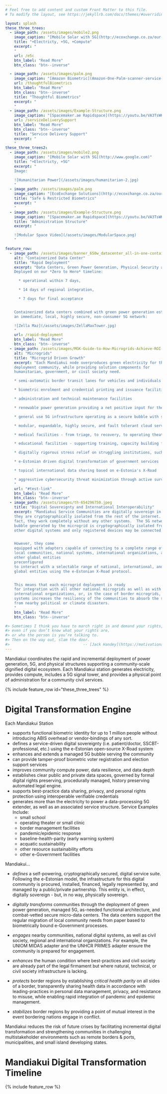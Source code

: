 ```yaml
---
# Feel free to add content and custom Front Matter to this file.
# To modify the layout, see https://jekyllrb.com/docs/themes/#overriding-theme-defaults

layout: splash
these_three_trees:
  - image_path: /assets/images/mobile2.png
    image_caption: "[Mobile Solar with 5G](http://ecoxchange.co.za/our-solutions.html)"
    title: "+Electricty, +5G, +Compute"
    excerpt: "
    "
    url: /e5c
    btn_label: "Read More"
    btn_class: "btn--inverse"

  - image_path: /assets/images/palm.png
    image_caption: "[Amazon Biometric](Amazon-One-Palm-scanner-service-3-768x433.jpg.webp)"
    url: /thoughtfulBiometrics
    btn_label: "Read More"
    btn_class: "btn--inverse"
    title: "Thoughtful Biometrics"
    excerpt: "
    "
  - image_path: /assets/images/Example-Structure.png
    image_caption: "[Spacemaker.ae Rapidspace](https://youtu.be/VA3TsWKCXDo)"
    url: /serviceDeliverySupport
    btn_label: "Read More"
    btn_class: "btn--inverse"
    title: "Service Delivery Support"
    excerpt: "
    "
these_three_trees2:
  - image_path: /assets/images/mobile2.png
    image_caption: "[Mobile Solar with 5G](http://www.google.com)"
    title: "+Electricty, +5G"
    excerpt: "
    Image:

    ![Humanitarian Power](/assets/images/humanitarian-2.jpg)
    "
  - image_path: /assets/images/palm.png
    image_caption: "[EcoExchange Solutions](http://ecoxchange.co.za/our-solutions.html)"
    title: "Safe & Restricted Biometrics"
    excerpt: "
    "
  - image_path: /assets/images/Example-Structure.png
    image_caption: "[Spacemaker.ae Rapidspace](https://youtu.be/VA3TsWKCXDo)"
    title: "Administration Structure"
    excerpt: "

    ![Modular Space Video](/assets/images/ModularSpace.png)
    "

feature_row:
  - image_path: /assets/images/banner_650w_datacenter_all-in-one-containerized-datacenter_en.jpg
    alt: "Containerized Data Center"
    title: "Rapid Deployment"
    excerpt: "Data Centers, Green Power Generation, Physical Security and Supporting Structures delivered in a convoy of 20' shipping containers.
    Deployed on our *Zero to Hero* timeline:

      * operational within 7 days,

      * 14 days of regional integration,

      * 7 days for final acceptance


    Containerized data centers combined with green power generation establish
    an immediate, local, highly secure, non-consumer 5G network:

    ![Zella Maz](/assets/images/ZellaMaxTower.jpg)
    "
    url: /rapid-deployment
    btn_label: "Read More"
    btn_class: "btn--inverse"
  - image_path: /assets/images/MGK-Guide-to-How-Microgrids-Achieve-ROI-v5-e1507934537784.jpg
    alt: "Microgrids"
    title: "Microgrid Driven Growth"
    excerpt: "Each Mandiakui node overproduces green electricity for the
    deployment community, while providing solution components for
    humanitarian, government, or civil society need.

    * semi-automatic border transit lanes for vehicles and individuals

    * biometric enrolment and credential printing and issuance facilities

    * administration and technical maintenance facilities

    * renewable power generation providing a net positive input for the local power grid

    * general use 5G infrastructure operating as a secure bubble with strong isolation between government, international, and private sector tenants.

    * modular, expandable, highly secure, and fault tolerant cloud services which enable data sovereignty

    * medical facilities - from triage, to recovery, to operating theaters, to pandemic management, and beyond

    * educational facilities - supporting training, capacity building facilities

    * digitally rigorous stress relief on struggling institutions, such as over-burdened hospitals or immigration detention

    * e-Estonian driven digital transformation of government services

    * topical international data sharing based on e-Estonia's X-Road

    * aggresstive cybersecurity threat minimization through active surveillance and pursuit.
    "
    url: "#test-link"
    btn_label: "Read More"
    btn_class: "btn--inverse"
  - image_path: /assets/images/th-654296750.jpeg
    title: "Digital Sovereignty and International Interoperability"
    excerpt: "Mandiakui Service Communities are digitally sovereign in that
    they are cryptographically isolated from the rest of the internet.  In
    fact, they work completely without any other systems.  The 5G network
    bubble generated by the microgrid is cryptographically isolated from
    other digital systems and only registered devices may be connected.


    However, they come
    equipped with adapters capable of connecting to a complete range of
    local communities, national systems, international organizations, and
    other global entities
    preconfigured
    to interact with a selectable range of national, international, and
    global entities using the e-Estonian X-Road protocol.


    This means that each microgrid deployment is ready
    for integration with all other national microgrids as well as with
    international organizations, or, in the case of border microgrids, with adjacent states.  Preconfiguration for integration with crises response
    systems increases the resiliency of the communities to absorb the shocks
    from nearby political or climate disasters.
    "
    btn_label: "Read More"
    btn_class: "btn--inverse"

#> Sometimes I think you have to march right in and demand your rights,
#> even if you don’t know what your rights are,
#> or who the person is you’re talking to.
#> Then on the way out, slam the door.
#>                                 -- [Jack Handey](https://motivationalwizard.com/jack-handey-quotes/)
---
```


Mandiakui coordinates the rapid and incremental deployment of power
generation, 5G, and physical structures supporting
a community-scale dignified digital ecosystem.
Each Mandiakui station generates electricity, provides compute,
includes a 5G signal tower, and provides a physical
point of administration for a community civil services.

{% include feature_row id="these_three_trees" %}

# Digital Transformation Engine

Each Mandiakui Station
 * supports functional biometric identity for up to 1 million people
   without introducing ABIS overhead or vendor-bindings of any sort.
 * defines a service-driven digital sovereignty (i.e. patient/doctor,
   SSCBT-professional, etc.) using
   the e-Estonian open-source X-Road system
 * enhances and extends a managed 5G bubble serving the community
 * can provide tamper-proof biometric voter registration and election
   support services
 * improves community compute power, data resilience, and data depth
 * establishes clear public and private data spaces, governed by formal
   digital rights preserving, procedurally managed, history preserving
   automated legal engine.
 * supports best-practice data sharing, privacy, and personal rights
   protection using interoperable verifiable credentials
 * generates more than the electricity to power a data-processing 5G
   extender, as well as an associated service structure.
   Service Examples Include:
     * small school
     * operating theater or small clinic
     * border management facilities
     * pandemic/epidemic response
     * baseline-health-parity (early warning system)
     * acquatic sustainability
     * other resource sustainability efforts
     * other e-Government facilities

Mandiakui...

 * *defines* a self-powering, cryptographically secured, digital
   service suite.  Following the e-Estonian model, the
   infrastructure for this digital community is procured, installed,
   financed, legally represented by, and managed by
   a public/private partnership.  This entity is, in effect, digitally
   sovereign - but, in no way, physically sovereign.


 * *digitally transforms* communities through the deployment of green
   power generation, managed 5G, as-needed functional architecture, and
   combat-vetted secure micro-data centers.  The data centers support
   the regular migration of local community needs from paper based to
   biometrically bound e-Government processes.

 * *engages* nearby communities, national digital systems, as well
   as civil society, regional and international organizations.  For example,
   the UNIOM MIDAS adapter and the UNHCR PRIMES adapter ensure the community
   is prepared for engagement.

 * *enhances* the human condition where best-practices
   and civil society are already part of the legal firmament
   but where natural, technical, or civil society infrastructure
   is lacking.

 * *protects* border regions by establishing _critical health parity_
   on all sides of a border, transparently sharing health data in accordance
   with leading-practices in personal data management, privacy, and resistance
   to misuse, while enabling rapid integration of pandemic and epidemic
   management.

 * *stabilizes* border regions by providing a point of mutual interest in the
   event bordering nations engage in conflict.

Mandiakui reduces the risk of future crises by facilitating incremental
digital transformation and strengthening communities in challenging
multistakeholder environments such as remote borders & ports, municipalities,
and small island developing states.

# Mandiakui Digital Transformation Timeline

{% include feature_row %}
